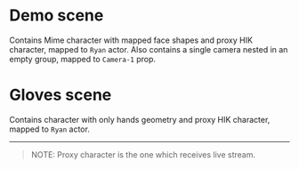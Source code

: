 # Demo scene

Contains Mime character with mapped face shapes and proxy HIK character, mapped to `Ryan` actor.
Also contains a single camera nested in an empty group, mapped to `Camera-1` prop.


# Gloves scene

Contains character with only hands geometry and proxy HIK character, mapped to `Ryan` actor.


---
> NOTE: Proxy character is the one which receives live stream.

